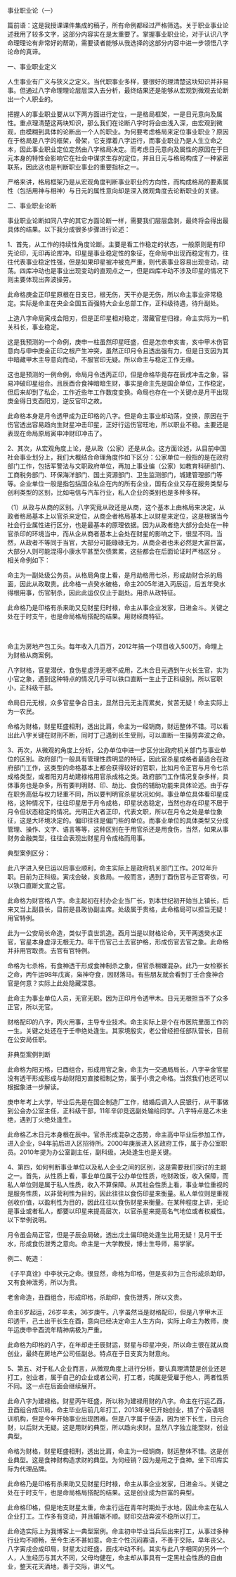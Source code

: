 事业职业论（一）

篇前语：这是我授课课件集成的稿子，所有命例都经过严格筛选。关于职业事业论述我用了较多文字，这部分内容实在是太重要了。掌握事业职业论，对于认识八字命理理论有非常好的帮助，需要读者能够从我选择的这部分内容中进一步领悟八字论命的真谛。

一、事业职业定义

人生事业有广义与狭义之定义。当代职事业多样，要很好的理清楚这块知识并非易事。但通过八字命理理论层层深入去分析，最终结果还是能够从宏观到微观去论断出一个人职业的。

把握人的事业职业要从以下两方面进行定位，一是格局框架，一是日元意向及属性。重点理清楚这两块知识，那么我们在论断八字时将会由浅入深，由宏观到微观，由模糊到具体的论断出一个人的职业。为何要考虑格局来定位事业职业？原因在于格局是八字的框架，骨架，它支撑着八字运行，而事业职业乃是人生立命之本，因此事业职业定位定然由八字格局决定。而考虑日元意向及属性的原因在于日元本身的特性会影响它在社会中谋求生存的定位，并且日元与格局构成了一种紧密联系，因此这也是判断职业事业的重要指标之一。

严格来讲，格局框架乃是从宏观角度判断事业职业的方向性，而构成格局的要素属性（包括用神与相神）与日元的属性意向却是深入微观角度去论断职业的关键。

二、事业职业论断

事业职业论断如同八字的其它方面论断一样，需要我们层层盘剥，最终将会得出最具体的结果。以下我分成很多步骤进行论述：

1、首先，从工作的持续性角度论断。主要是看工作稳定的状态，一般原则是有印先论印，无印再论库冲。印星是事业稳定性的象征，在命局中出现而稳定有力，往往代表事业稳定性强，但是如果印星被冲被克严重，则代表事业容易出现变动，动荡。四库冲动也是事业出现变动的直观点之一，但是四库冲动不涉及印星的情况下则主要体现出奔波操劳。

此命格庚金正印星原根在日支巳，根无伤，天干亦是无伤，所以命主事业非常稳定。实际是命主在央企全国五百强特大企业总部工作，正科级待遇，待升副处。

上造八字命局寅戌会阳刃，但是正印星相对稳定，潜藏官星归禄，命主实际为一机关科长，事业稳定。

这是我预测的一个命例，庚申一柱虽然印星旺盛，但是怎奈申亥害，亥中甲木伤官意向与申中庚金正印之根产生冲突，虽然正印月令且透出强有力，但是日支因为其中暗藏甲木主导意向而动，不服官印无疑。所以命主与稳定工作无缘。

这也是预测的一例命例，命局月令透丙正印，但是命格毕竟存在辰戌冲击之象，容易冲破印星组合。且辰酉合食神暗暗生财，事实是命主先是国企单位，工作稳定，但后来却到了私企，工作近些年工作数度变换。命局也存在一个关键点是月干出现庚金得日支酉阳刃，逆反官印之故。

此命格本身是月令透甲成为正印格的八字。但是命主事业却动荡，变换，原因在于伤官透出容易趋向生财星冲击印星，正好行运伤官旺地，所以职业不稳。主要还是表现在命局原局寅申冲财印冲击了。

2、其次，从宏观角度上论，是从政（公家）还是从企。这方面论述，从目前中国社会事业划分上，我们大概结合命理角度作如下区分：公家单位一般指的是在政府部门工作，包括军警法与文职政府单位，再加上事业编（公家）如教育科研部门、工商税务部门、环保海洋部门、国土资源部门、卫生监测部门，城建管理部门等等。企业单位一般是指包括国企私企在内的所有企业，国有企业又存在服务类型与创利类型的区别，比如电信与汽车行业，私人企业的类别也是多种多样。

（1）从政与从商的区别。八字究竟从政还是从商，这个基本上由格局来决定，从政者格局基本上以官杀来定位，从商企者格局基本上以财星来定位，这是根据当今社会行业属性进行区分，也是最基本的原理依据。因为从政者绝大部分会处在一种官杀印的环境当中，而从企从商者基本上会处在财星的影响之下，很显不同。当然，从政者不等同于当官，大部分可能碌碌无为，从商企者也未必然是大富巨富，大部分人则可能混得小康水平甚至欠债累累，这些都会在后面论证时严格区分 。相关命例如下：

命主为一副处级公务员。从格局角度上看，是月劫格用七杀，形成劫财合杀的局面，因此从政取贵。此命格一点癸水破格，命主2005年进入丙辰运，后五年癸水得根用事，伤官制杀，因此此运仅仅止于副处。用杀从政特征。

此命格乃是印格有杀来助又见财星归时禄，命主从事企业发家，日进金斗。关键之处在于时支午，也是命局格局搭配的结果。用财经商特征。

　　 

命主为房地产包工头。每年收入几百万，2012年搞一个项目收入500万。命理上为财格从商案例。

八字财格，官星潜伏，食伤星虚浮无根不成用，乙木合日元遇到午火长生官，实为小官之象，遇到这种特点的情况几乎可以铁口直断一生止于正科级别。所以官职小，正科级干部。

命局日元无根，众多官星争合日主，显然日元无主而累矣，贫苦无疑！命主实际上为一农民。

命格为财格，财星旺盛相刑，透出比肩，命主为一经销商，财运整体不错。可以看出此八字关键在财刑不断，同时丁己遇到长生受刑，可以直断一生操劳奔波之命。

3、再次，从微观的角度上分析，公办单位中进一步区分出政府机关部门与事业单位的区别。政府部门一般具有管理性质明显的特征，因此官杀星成格者最适合在政府部门工作，这类型的命格基本上都会获得较好的官职，比如月令正官与月令七杀成格类型，或者阳刃月劫建禄格用官杀成格之类。政府部门工作情况复杂多样，具体事务也是杂多，所有要判明财、印、劫比、食伤的辅助功能来具体论述。由于存在职务高低与权力轻重不同，所以要判明官杀星状况如何。事业单位具体看印星成格，这种情况下，往往印星居于月令成格，印星状态稳定，当然也存在印星不居于月令但状态稳定的情况。光明正大者正印，代表文职，所以在月令之处是单位象征，这是大环境决定的。偏印往往是偏门些的单位。而事业单位的具体类型又分成管理、操作、文字、语言等等，这种区别在于用官杀还是用食伤，当然，如果从事财务金融类型，往往会表现出财星月令成格而用事。

典型案例区分：

此八字进入癸巳运以后事业顺利，命主实际上是政府机关部门工作。2012年升职。目前为正科级。寅戌会破，亥救局。一般而言，遇到丁酉伤官与正官寄依，可以铁口直断文宣之官。

此命格为财官格八字。命主起初在村办企业当厂长，到本世纪初开始当上镇长，后来又当上副县长，目前是县政协副主席。处级属于贵格，此命格局可以担当无疑！用官特例。

此为一公安局长命造，类似于袁世凯造。酉月当是以财格论命，天干两透癸水正官，官星本身虚浮无根无力。年干伤官己土去官护格，形成伤官去官之象。此命格并非用官取贵。去官有官特例。

命格为七杀格，有食神透干形成食神制杀之象，但官杀稍嫌混杂。此乃一女检察长之命，丙午运98年戊寅，枭神夺食，因财落马。有些朋友就会看到丁壬合食神合官是何意？实际上此处隐藏深意。

此命主为事业单位人员，无官无职。因为正印月令透甲木。日元无根担当不了众多正官，所以无官。

财格配印的八字，丙火用事，主导专业技术。命主实际上是个在市医院里面工作的一生。关键之处还在于壬申绝处逢生。其家境殷实，老公曾经担任部队营长，目前在公安局任职。

非典型案例判断

此命格为阳刃格，巳酉组合，形成用官之象，命主为一交通局局长，八字辛金官星没有透干形成形成与劫财阳刃直接相制之势，属于小贵之命格。当然我们也还可以根据象进一步解读。

庚申年考上大学，毕业后先是在国企制造厂工作，结婚后调入人民银行，从干事做到公会办公室主任，正科级干部，11年辛卯竞选副处输给同学。八字特点是乙木坐绝，遇到丁火绝处逢生。

此命格乙木日元本身根在辰中。官杀形成混杂之态势，命主高中毕业后参加工作，进入企业，94年前后进入区招待所。2000年庚辰进入区政府工作，属于办公室职员。2010年提为办公室副主任，副科级。决处逢生也是关键。

4、第四，如何判断事业单位以及私人企业之间的区别，这是需要我们探讨的主题之一。首先，从性质上看，事业单位属于公办单位性质，吃财政饭，收入保障，而私人单位则是属于私人性质，收入不算保障。从其社会性质上看，事业单位重视的是服务性质，以非营利性为目的，因此往往以食伤印星来衡量。私人单位则是重视创收价值，以盈利性为目的，因此往往以食伤财星来衡量。在某种程度上讲，无论是事业或者私人，都要以印星来提高层次，以官杀星来提高名气地位或者权威性。以下举例说明。

月令虽会局正官，但是子辰会局破。透出戊土偏印绝处逢生比用无疑！见月干壬水，形成食伤泄秀之意向。命主是一大学教授，博士生导师，易学家。

例二、乾造：

《子平真诠》中李状元之命。很显然，命格为印格，但是亥卯为三合形成杀助印，又有食神泄秀，所以为贵。

老舍命造，丑酉组合，形成印格，杀助印，食伤泄秀，所以文贵。

命主6岁起运，26岁辛未，36岁庚午。八字虽然当是财格配印，但是八字甲木正印透干，己土出干长生在酉，意向已经决定命主人生方向，实际上命主为教师，庚午运庚申辛酉流年精神病极为严重。

此命格为印格的八字，在年却走壬辰财运，财星与印星冲突，所以命主很在就从商创业，最终在房地产公司任副总。特点在于日支亥为财意向。

5、第五、对于私人企业而言，从微观角度上进行分析，要认真理清楚是创业还是打工，创业者，属于自己的企业或者公司，打工者，纯属是受雇于他人，两者性质不同。这一点在后面会继续展开。

此命八字为建禄格。财星丙午旺盛，所以称为建禄用财的八字。命主在行运乙酉，丑酉组合成印局，命主毕业后前几年打工，2013年癸巳开始创业，搞了个英语培训机构，但是今年开始事业出现困难。但是八字属于佳造，因为坐下长生，日元合财，以后财大无疑。这是用财的典型，所以趋向求财。显然八字独立能至财，创业典型。

命格为财格，财星旺盛相刑，透出比肩，命主为一经销商，财运整体不错。这是创业典型。这是食神财构造求财的典型。为何经销？因为是用之于食神。坐下印库实际为代理品牌。

此命格乃是印格有杀来助又见财星归时禄，命主从事企业发家，日进金斗。关键之处在于时支午，也是命局格局搭配的结果。这是创业成为巨富的典型。

此命格印格，但是地支财星太重，命主行运在青年时期处于水地，因此命主在私人企业打工。工作多有变动，并且婚姻不顺。财印交战奔波不稳所以打工。

此命造实际上为我博客上一典型案例。命主初中毕业当兵后出来打工，从事过多种行业均不顺畅，至今生活不甚如意。命主个性沉闷寡语，不善于交际，早年丧父。八字寅戌会成印局，财星太过旺盛，辰戌冲动不利。其实与此八字相同的另外一个人，人生经历与其大不同，父母均健在，命主却从事具有一定黑社会性质的自由业，整天花天酒地，善于交际，讲义气。


